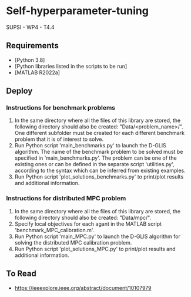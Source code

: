 # Self-hyperparameter-tuning
SUPSI - WP4 - T4.4

## Requirements

- [Python 3.8]
- [Python libraries listed in the scripts to be run]
- [MATLAB R2022a]

## Deploy
### Instructions for benchmark problems
1. In the same directory where all the files of this library are stored, the following directory should also be created: "Data/<problem_name>/". One different subfolder must be created for each different benchmark problem that it is of interest to solve.
2. Run Python script 'main_benchmarks.py' to launch the D-GLIS algorithm. The name of the benchmark problem to be solved must be specified in 'main_benchmarks.py'. The problem can be one of the existing ones or can be defined in the separate script 'utilities.py', according to the syntax which can be inferred from existing examples.
3. Run Python script 'plot_solutions_benchmarks.py' to print/plot results and additional information.

### Instructions for distributed MPC problem
1. In the same directory where all the files of this library are stored, the following directory should also be created: "Data/mpc/".
2. Specify local objectives for each agant in the MATLAB script 'benchmark_MPC_calibration.m'.
3. Run Python script 'main_MPC.py' to launch the D-GLIS algorithm for solving the distributed MPC calibration problem.
4. Run Python script 'plot_solutions_MPC.py' to print/plot results and additional information.

## To Read
- https://ieeexplore.ieee.org/abstract/document/10107979
